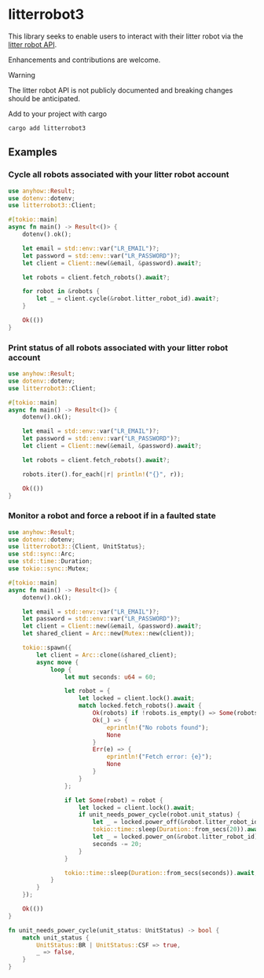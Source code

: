 # litterrobot3

This library seeks to enable users to interact with their litter robot via the [litter robot API](https://www.litter-robot.com/).

Enhancements and contributions are welcome.

> [!WARNING]
> The litter robot API is not publicly documented and breaking changes should be anticipated.

Add to your project with cargo

`cargo add litterrobot3`

## Examples

### Cycle all robots associated with your litter robot account

```rust
use anyhow::Result;
use dotenv::dotenv;
use litterrobot3::Client;

#[tokio::main]
async fn main() -> Result<()> {
    dotenv().ok();

    let email = std::env::var("LR_EMAIL")?;
    let password = std::env::var("LR_PASSWORD")?;
    let client = Client::new(&email, &password).await?;

    let robots = client.fetch_robots().await?;

    for robot in &robots {
        let _ = client.cycle(&robot.litter_robot_id).await?;
    }

    Ok(())
}
```

### Print status of all robots associated with your litter robot account

```rust
use anyhow::Result;
use dotenv::dotenv;
use litterrobot3::Client;

#[tokio::main]
async fn main() -> Result<()> {
    dotenv().ok();

    let email = std::env::var("LR_EMAIL")?;
    let password = std::env::var("LR_PASSWORD")?;
    let client = Client::new(&email, &password).await?;

    let robots = client.fetch_robots().await?;

    robots.iter().for_each(|r| println!("{}", r));

    Ok(())
}
```

### Monitor a robot and force a reboot if in a faulted state

```rust
use anyhow::Result;
use dotenv::dotenv;
use litterrobot3::{Client, UnitStatus};
use std::sync::Arc;
use std::time::Duration;
use tokio::sync::Mutex;

#[tokio::main]
async fn main() -> Result<()> {
    dotenv().ok();

    let email = std::env::var("LR_EMAIL")?;
    let password = std::env::var("LR_PASSWORD")?;
    let client = Client::new(&email, &password).await?;
    let shared_client = Arc::new(Mutex::new(client));

    tokio::spawn({
        let client = Arc::clone(&shared_client);
        async move {
            loop {
                let mut seconds: u64 = 60;

                let robot = {
                    let locked = client.lock().await;
                    match locked.fetch_robots().await {
                        Ok(robots) if !robots.is_empty() => Some(robots[0].clone()),
                        Ok(_) => {
                            eprintln!("No robots found");
                            None
                        }
                        Err(e) => {
                            eprintln!("Fetch error: {e}");
                            None
                        }
                    }
                };

                if let Some(robot) = robot {
                    let locked = client.lock().await;
                    if unit_needs_power_cycle(robot.unit_status) {
                        let _ = locked.power_off(&robot.litter_robot_id).await;
                        tokio::time::sleep(Duration::from_secs(20)).await;
                        let _ = locked.power_on(&robot.litter_robot_id).await;
                        seconds -= 20;
                    }
                }

                tokio::time::sleep(Duration::from_secs(seconds)).await;
            }
        }
    });

    Ok(())
}

fn unit_needs_power_cycle(unit_status: UnitStatus) -> bool {
    match unit_status {
        UnitStatus::BR | UnitStatus::CSF => true,
        _ => false,
    }
}
```
